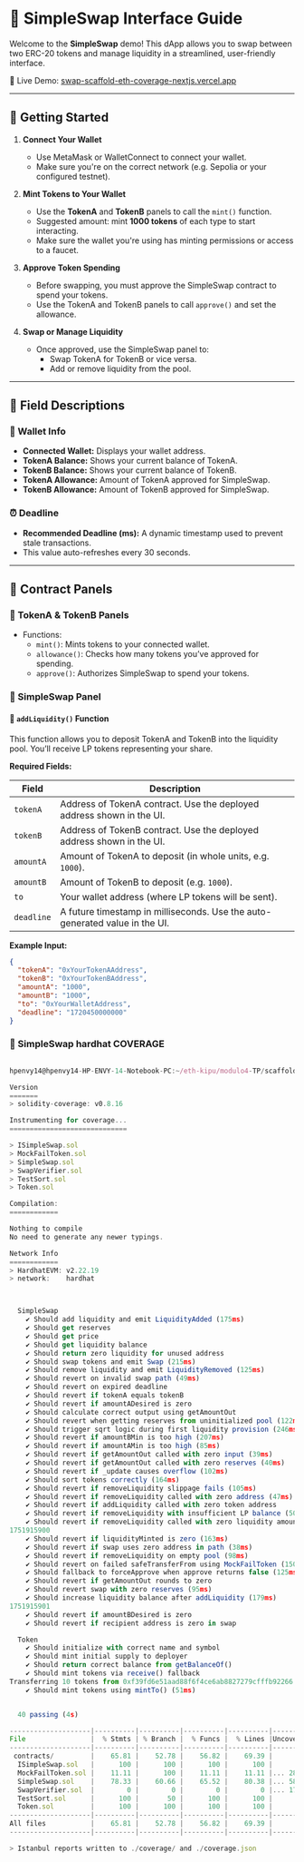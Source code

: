 # 🧮 SimpleSwap Interface Guide

Welcome to the **SimpleSwap** demo! This dApp allows you to swap between two ERC-20 tokens and manage liquidity in a streamlined, user-friendly interface.

🔗 Live Demo: [swap-scaffold-eth-coverage-nextjs.vercel.app](https://swap-scaffold-eth-coverage-nextjs.vercel.app/)

---

## 🚀 Getting Started

1. **Connect Your Wallet**
   - Use MetaMask or WalletConnect to connect your wallet.
   - Make sure you're on the correct network (e.g. Sepolia or your configured testnet).

2. **Mint Tokens to Your Wallet**
   - Use the **TokenA** and **TokenB** panels to call the `mint()` function.
   - Suggested amount: mint **1000 tokens** of each type to start interacting.
   - Make sure the wallet you're using has minting permissions or access to a faucet.

3. **Approve Token Spending**
   - Before swapping, you must approve the SimpleSwap contract to spend your tokens.
   - Use the TokenA and TokenB panels to call `approve()` and set the allowance.

4. **Swap or Manage Liquidity**
   - Once approved, use the SimpleSwap panel to:
     - Swap TokenA for TokenB or vice versa.
     - Add or remove liquidity from the pool.

---

## 🧾 Field Descriptions

### 💼 Wallet Info
- **Connected Wallet:** Displays your wallet address.
- **TokenA Balance:** Shows your current balance of TokenA.
- **TokenB Balance:** Shows your current balance of TokenB.
- **TokenA Allowance:** Amount of TokenA approved for SimpleSwap.
- **TokenB Allowance:** Amount of TokenB approved for SimpleSwap.

### ⏰ Deadline
- **Recommended Deadline (ms):** A dynamic timestamp used to prevent stale transactions.
- This value auto-refreshes every 30 seconds.

---

## 🧪 Contract Panels

### 🔗 TokenA & TokenB Panels
- Functions:
  - `mint()`: Mints tokens to your connected wallet.
  - `allowance()`: Checks how many tokens you’ve approved for spending.
  - `approve()`: Authorizes SimpleSwap to spend your tokens.

### 🧮 SimpleSwap Panel

#### 🔹 `addLiquidity()` Function

This function allows you to deposit TokenA and TokenB into the liquidity pool. You’ll receive LP tokens representing your share.

**Required Fields:**

| Field         | Description                                                                 |
|---------------|-----------------------------------------------------------------------------|
| `tokenA`      | Address of TokenA contract. Use the deployed address shown in the UI.       |
| `tokenB`      | Address of TokenB contract. Use the deployed address shown in the UI.       |
| `amountA`     | Amount of TokenA to deposit (in whole units, e.g. `1000`).                  |
| `amountB`     | Amount of TokenB to deposit (e.g. `1000`).                                  |
| `to`          | Your wallet address (where LP tokens will be sent).                         |
| `deadline`    | A future timestamp in milliseconds. Use the auto-generated value in the UI. |

**Example Input:**
```json
{
  "tokenA": "0xYourTokenAAddress",
  "tokenB": "0xYourTokenBAddress",
  "amountA": "1000",
  "amountB": "1000",
  "to": "0xYourWalletAddress",
  "deadline": "1720450000000"
}
```
### 🧮 SimpleSwap hardhat COVERAGE

```javascript

hpenvy14@hpenvy14-HP-ENVY-14-Notebook-PC:~/eth-kipu/modulo4-TP/scaffold-app/scaffold-app-1/packages/hardhat$ npx hardhat coverage

Version
=======
> solidity-coverage: v0.8.16

Instrumenting for coverage...
=============================

> ISimpleSwap.sol
> MockFailToken.sol
> SimpleSwap.sol
> SwapVerifier.sol
> TestSort.sol
> Token.sol

Compilation:
============

Nothing to compile
No need to generate any newer typings.

Network Info
============
> HardhatEVM: v2.22.19
> network:    hardhat



  SimpleSwap
    ✔ Should add liquidity and emit LiquidityAdded (175ms)
    ✔ Should get reserves
    ✔ Should get price
    ✔ Should get liquidity balance
    ✔ Should return zero liquidity for unused address
    ✔ Should swap tokens and emit Swap (215ms)
    ✔ Should remove liquidity and emit LiquidityRemoved (125ms)
    ✔ Should revert on invalid swap path (49ms)
    ✔ Should revert on expired deadline
    ✔ Should revert if tokenA equals tokenB
    ✔ Should revert if amountADesired is zero
    ✔ Should calculate correct output using getAmountOut
    ✔ Should revert when getting reserves from uninitialized pool (122ms)
    ✔ Should trigger sqrt logic during first liquidity provision (246ms)
    ✔ Should revert if amountBMin is too high (207ms)
    ✔ Should revert if amountAMin is too high (85ms)
    ✔ Should revert if getAmountOut called with zero input (39ms)
    ✔ Should revert if getAmountOut called with zero reserves (40ms)
    ✔ Should revert if _update causes overflow (102ms)
    ✔ Should sort tokens correctly (164ms)
    ✔ Should revert if removeLiquidity slippage fails (105ms)
    ✔ Should revert if removeLiquidity called with zero address (47ms)
    ✔ Should revert if addLiquidity called with zero token address
    ✔ Should revert if removeLiquidity with insufficient LP balance (50ms)
    ✔ Should revert if removeLiquidity called with zero liquidity amount
1751915900
    ✔ Should revert if liquidityMinted is zero (163ms)
    ✔ Should revert if swap uses zero address in path (38ms)
    ✔ Should revert if removeLiquidity on empty pool (98ms)
    ✔ Should revert on failed safeTransferFrom using MockFailToken (150ms)
    ✔ Should fallback to forceApprove when approve returns false (125ms)
    ✔ Should revert if getAmountOut rounds to zero
    ✔ Should revert swap with zero reserves (95ms)
    ✔ Should increase liquidity balance after addLiquidity (179ms)
1751915901
    ✔ Should revert if amountBDesired is zero
    ✔ Should revert if recipient address is zero in swap

  Token
    ✔ Should initialize with correct name and symbol
    ✔ Should mint initial supply to deployer
    ✔ Should return correct balance from getBalanceOf()
    ✔ Should mint tokens via receive() fallback
Transferring 10 tokens from 0xf39fd6e51aad88f6f4ce6ab8827279cfffb92266 to 0x70997970c51812dc3a010c7d01b50e0d17dc79c8
    ✔ Should mint tokens using mintTo() (51ms)


  40 passing (4s)

--------------------|----------|----------|----------|----------|----------------|
File                |  % Stmts | % Branch |  % Funcs |  % Lines |Uncovered Lines |
--------------------|----------|----------|----------|----------|----------------|
 contracts/         |    65.81 |    52.78 |    56.82 |    69.39 |                |
  ISimpleSwap.sol   |      100 |      100 |      100 |      100 |                |
  MockFailToken.sol |    11.11 |      100 |    11.11 |    11.11 |... 28,32,36,40 |
  SimpleSwap.sol    |    78.33 |    60.66 |    65.52 |    80.38 |... 58,859,1000 |
  SwapVerifier.sol  |        0 |        0 |        0 |        0 |... 170,172,175 |
  TestSort.sol      |      100 |       50 |      100 |      100 |                |
  Token.sol         |      100 |      100 |      100 |      100 |                |
--------------------|----------|----------|----------|----------|----------------|
All files           |    65.81 |    52.78 |    56.82 |    69.39 |                |
--------------------|----------|----------|----------|----------|----------------|

> Istanbul reports written to ./coverage/ and ./coverage.json

```






